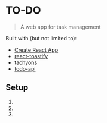 # TO-DO
> A web app for task management

Built with (but not limited to):
- [Create React App](https://github.com/facebook/create-react-app)
- [react-toastify](https://github.com/fkhadra/react-toastify)
- [tachyons](https://github.com/tachyons-css/tachyons/)
- [todo-api](https://github.com/muhammadh-s/todo-api)

## Setup

1.
3.
4.

